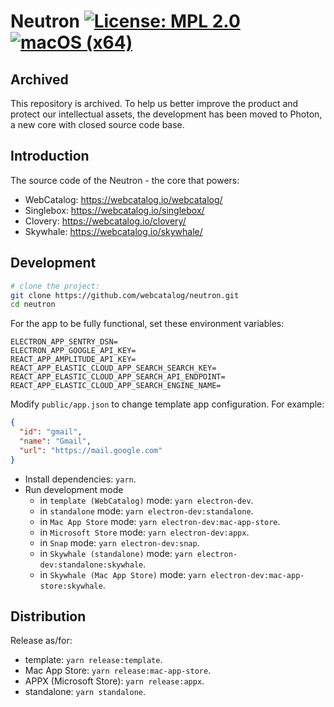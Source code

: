 # Neutron [![License: MPL 2.0](https://img.shields.io/badge/License-MPL%202.0-brightgreen.svg)](LICENSE) [![macOS (x64)](https://github.com/webcatalog/neutron/workflows/Test/badge.svg)](https://github.com/webcatalog/neutron/actions?query=workflow:%22Test%22)

## Archived
This repository is archived. To help us better improve the product and protect our intellectual assets, the development has been moved to Photon, a new core with closed source code base.

## Introduction

The source code of the Neutron - the core that powers:

- WebCatalog: https://webcatalog.io/webcatalog/
- Singlebox: https://webcatalog.io/singlebox/
- Clovery: https://webcatalog.io/clovery/
- Skywhale: https://webcatalog.io/skywhale/

## Development
```bash
# clone the project:
git clone https://github.com/webcatalog/neutron.git
cd neutron
```

For the app to be fully functional, set these environment variables:
```
ELECTRON_APP_SENTRY_DSN=
ELECTRON_APP_GOOGLE_API_KEY=
REACT_APP_AMPLITUDE_API_KEY=
REACT_APP_ELASTIC_CLOUD_APP_SEARCH_SEARCH_KEY=
REACT_APP_ELASTIC_CLOUD_APP_SEARCH_API_ENDPOINT=
REACT_APP_ELASTIC_CLOUD_APP_SEARCH_ENGINE_NAME=
```

Modify `public/app.json` to change template app configuration. For example:
```json
{
  "id": "gmail",
  "name": "Gmail",
  "url": "https://mail.google.com"
}
```

- Install dependencies: `yarn`.
- Run development mode
  - in `template (WebCatalog)` mode: `yarn electron-dev`.
  - in `standalone` mode: `yarn electron-dev:standalone`.
  - in `Mac App Store` mode: `yarn electron-dev:mac-app-store`.
  - in `Microsoft Store` mode: `yarn electron-dev:appx`.
  - in `Snap` mode: `yarn electron-dev:snap`.
  - in `Skywhale (standalone)` mode: `yarn electron-dev:standalone:skywhale`.
  - in `Skywhale (Mac App Store)` mode: `yarn electron-dev:mac-app-store:skywhale`.

## Distribution
Release as/for:
  - template: `yarn release:template`.
  - Mac App Store: `yarn release:mac-app-store`.
  - APPX (Microsoft Store): `yarn release:appx`.
  - standalone: `yarn standalone`.
